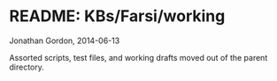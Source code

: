# README: KBs/Farsi/working
Jonathan Gordon, 2014-06-13

Assorted scripts, test files, and working drafts moved out of the parent
directory.
